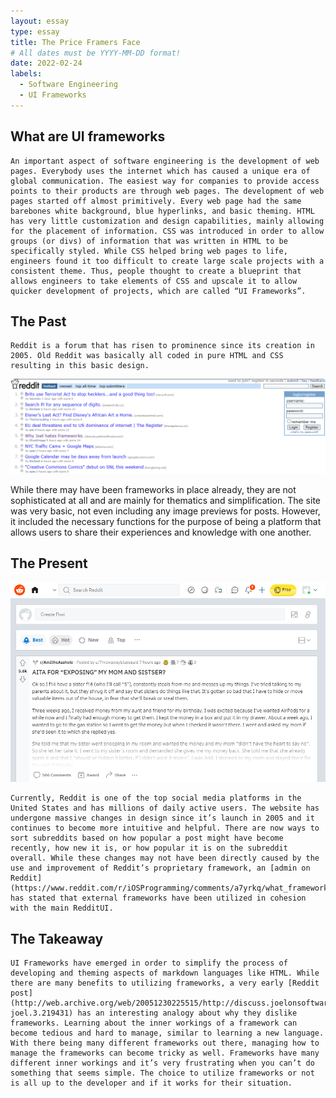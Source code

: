 ```yaml
---
layout: essay
type: essay
title: The Price Framers Face
# All dates must be YYYY-MM-DD format!
date: 2022-02-24
labels:
  - Software Engineering
  - UI Frameworks
---
```


## What are UI frameworks
	An important aspect of software engineering is the development of web pages. Everybody uses the internet which has caused a unique era of global communication. The easiest way for companies to provide access points to their products are through web pages. The development of web pages started off almost primitively. Every web page had the same barebones white background, blue hyperlinks, and basic theming. HTML has very little customization and design capabilities, mainly allowing for the placement of information. CSS was introduced in order to allow groups (or divs) of information that was written in HTML to be specifically styled. While CSS helped bring web pages to life, engineers found it too difficult to create large scale projects with a consistent theme. Thus, people thought to create a blueprint that allows engineers to take elements of CSS and upscale it to allow quicker development of projects, which are called “UI Frameworks”.

## The Past
	Reddit is a forum that has risen to prominence since its creation in 2005. Old Reddit was basically all coded in pure HTML and CSS resulting in this basic design. 

<img class="ui image" src="/images/old-reddit.png">

While there may have been frameworks in place already, they are not sophisticated at all and are mainly for thematics and simplification. The site was very basic, not even including any image previews for posts. However, it included the necessary functions for the purpose of being a platform that allows users to share their experiences and knowledge with one another.

## The Present

<img class="ui image" src="/images/new-reddit.png">

	Currently, Reddit is one of the top social media platforms in the United States and has millions of daily active users. The website has undergone massive changes in design since it’s launch in 2005 and it continues to become more intuitive and helpful. There are now ways to sort subreddits based on how popular a post might have become recently, how new it is, or how popular it is on the subreddit overall. While these changes may not have been directly caused by the use and improvement of Reddit’s proprietary framework, an [admin on Reddit](https://www.reddit.com/r/iOSProgramming/comments/a7yrkq/what_framework_was_used_to_build_the_reddit_app/) has stated that external frameworks have been utilized in cohesion with the main RedditUI.

## The Takeaway
	UI Frameworks have emerged in order to simplify the process of developing and theming aspects of markdown languages like HTML. While there are many benefits to utilizing frameworks, a very early [Reddit post](http://web.archive.org/web/20051230225515/http://discuss.joelonsoftware.com/default.asp?joel.3.219431) has an interesting analogy about why they dislike frameworks. Learning about the inner workings of a framework can become tedious and hard to manage, similar to learning a new language. With there being many different frameworks out there, managing how to manage the frameworks can become tricky as well. Frameworks have many different inner workings and it’s very frustrating when you can’t do something that seems simple. The choice to utilize frameworks or not is all up to the developer and if it works for their situation.
